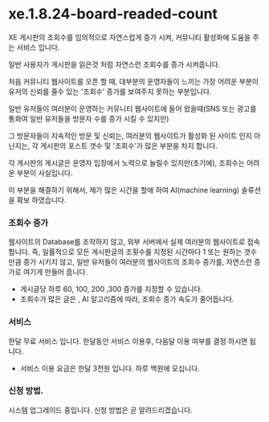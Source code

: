 # xe.1.8.24-board-readed-count

XE 게시판의 조회수를 임의적으로 자연스럽게 증가 시켜, 커뮤니티 활성화에 도움을 주는 서비스 입니다.

일반 사용자가 게시판을 읽은것 처럼 자연스런 조회수를 증가 시켜줍니다.

처음 커뮤니티 웹사이트를 오픈 할 때, 대부분의 운영자들이 느끼는 가장 어려운 부분이 유저의 신뢰를 줄수 있는 '조회수' 증가를 보여주지 못하는 부분입니다.

일반 유저들이 여러분이 운영하는 커뮤니티 웹사이트에 들어 왔을때(SNS 또는 광고를 통화여 일반 유저들을 방문자 수를 증가 시킬 수 있지만) 

그 방문자들이 지속적인 방문 및 신뢰는, 여러분의 웹사이트가 활성화 된 사이트 인지 아닌지는, 각 게시판의 포스트 갯수 및  '조회수'가 많은 부분을 차지 합니다.

각 게시판의 게시글은 운영자 입장에서 노력으로 늘릴수 있지만(초기에), 조회수는 어려운 부분이 사실입니다.

이 부분을 해결하기 위해서, 제가 많은 시간을 할애 하여 AI(machine learning) 솔류션을 확보 하였습니다.


### 조회수 증가
웹사이트의 Database를  조작하지 않고, 외부 서버에서  실제 여러분의 웹사이트로  접속합니다.
즉, 일률적으로 모든 게시판글의 조횟수를 지정된 시간마다 1 또는 원하는 갯수만큼 증가 시키지 않고,
일반 유저들이 여러분의 웹사이트의 조회수 증가를, 자연스런 증가로 여기게 만들어 줍니다.

- 게시글당 하루 60, 100, 200 ,300 증가를 지정할 수 있습니다.
- 조회수가 많은 글은 , AI 알고리즘에 따라, 조회수 증가 속도가  줄어듭니다.


### 서비스
한달 무료 서비스 입니다.
한달동안 서비스 이용후, 다음달 이용 여부를 결정 하시면 됩니다.

- 서비스 이용 요금은 한달 3천원 입니다. 하루 백원에 모십니다.

### 신청 방법.
시스템 업그레이드 중입니다. 신청 방법은 곧 알려드리겠습니다.


